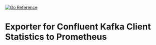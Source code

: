 [![Go Reference](https://pkg.go.dev/badge/github.com/abergmeier/kafka_stats_exporter.svg)](https://pkg.go.dev/github.com/abergmeier/kafka_stats_exporter)

# Exporter for Confluent Kafka Client Statistics to Prometheus
